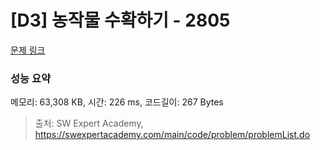 # [D3] 농작물 수확하기 - 2805 

[문제 링크](https://swexpertacademy.com/main/code/problem/problemDetail.do?contestProbId=AV7GLXqKAWYDFAXB) 

### 성능 요약

메모리: 63,308 KB, 시간: 226 ms, 코드길이: 267 Bytes



> 출처: SW Expert Academy, https://swexpertacademy.com/main/code/problem/problemList.do